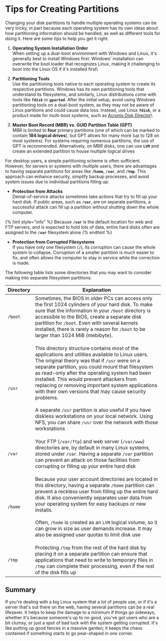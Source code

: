 # Tips for Creating Partitions

Changing your disk partitions to handle multiple operating systems can be very tricky, in part because each operating system has its own ideas about how partitioning information should be handled, as well as different tools for doing it. Here are some tips to help you get it right:

1. **Operating System Installation Order**\
   When setting up a dual-boot environment with Windows and Linux, it's generally best to install Windows first. Windows' installation can overwrite the boot loader that recognizes Linux, making it challenging to boot into the Linux OS if it's installed first\

2. **Partitioning Tools**\
   Use the partitioning tools native to each operating system to create its respective partitions. Windows has its own partitioning tools that understand its filesystems, and similarly, Linux distributions come with tools like **`fdisk`** or **`gparted`**. After the initial setup, avoid using Windows partitioning tools on a dual-boot system, as they may not be aware of Linux partitions and could cause data loss. Instead, use Linux **`fdisk`**, or a product made for multi-boot systems, such as [Acronis Disk Director](https://www.acronis.com/en-gb/products/disk-director/?gclid=EAIaIQobChMIx8aAs-Ke8wIVhO\_tCh1nRAwBEAAYASAAEgLZifD\_BwE)\

3. **Master Boot Record (MBR) vs. GUID Partition Table (GPT)**\
   MBR is limited to **four** primary partitions (one of which can be marked to contain **184 logical drives**), but GPT allows for many more (up to 128 on most systems). For systems requiring numerous partitions, the use of GPT is recommended. Alternatively, on MBR disks, one can use **`LVM`** and create an extended partition to house multiple logical drives



For desktop users, a simple partitioning scheme is often sufficient. However, for servers or systems with multiple users, there are advantages to having separate partitions for areas like **`/home`**, **`/var`**, and **`/tmp`**. This approach can enhance security, simplify backup processes, and avoid system issues due to individual partitions filling up:

* **Protection from Attacks**\
  Denial-of-service attacks sometimes take actions that try to fill up your hard disk. If public areas, such as **`/var`**, are on separate partitions, a successful attack can fill up a partition without shutting down the whole computer.&#x20;

{% hint style="info" %}
Because **`/var`** is the default location for web and FTP servers, and is expected to hold lots of data, entire hard disks often are assigned to the **`/var`** filesystem alone
{% endhint %}

* **Protection from Corrupted Filesystems**\
  If you have only one filesystem (**`/`**), its corruption can cause the whole system to collapse. Corruption of a smaller partition is much easier to fix, and often allows the computer to stay in service while the correction is made.

The following table lists some directories that you may want to consider making into separate filesystem partitions:

| Directory | Explanation                                                                                                                                                                                                                                                                                                                                                                                                                                                                                                                                                                                                                                      |
| --------- | ------------------------------------------------------------------------------------------------------------------------------------------------------------------------------------------------------------------------------------------------------------------------------------------------------------------------------------------------------------------------------------------------------------------------------------------------------------------------------------------------------------------------------------------------------------------------------------------------------------------------------------------------ |
| `/boot`   | Sometimes, the BIOS in older PCs can access only the first 1024 cylinders of your hard disk. To make sure that the information in your `/boot` directory is accessible to the BIOS, create a separate disk partition for `/boot`. Even with several kernels installed, there is rarely a reason for `/boot` to be larger than 1024 MiB (mebibyte).                                                                                                                                                                                                                                                                                               |
| `/usr`    | <p>This directory structure contains most of the applications and utilities available to Linux users. The original theory was that if <code>/usr</code> were on a separate partition, you could mount that filesystem as read-only after the operating system had been installed. This would prevent attackers from replacing or removing important system applications with their own versions that may cause security problems. <br><br>A separate <code>/usr</code> partition is also useful if you have diskless workstations on your local network. Using NFS, you can share <code>/usr</code> over the network with those workstations</p> |
| `/var`    | Your FTP (`/var/ftp`) and web server (`/var/www`) directories are, by default in many Linux systems, stored under `/var`. Having a separate `/var` partition can prevent an attack on those facilities from corrupting or filling up your entire hard disk                                                                                                                                                                                                                                                                                                                                                                                       |
| `/home`   | <p>Because your user account directories are located in this directory, having a separate <code>/home</code> partition can prevent a reckless user from filling up the entire hard disk. It also conveniently separates user data from your operating system for easy backups or new installs.<br><br>Often, <code>/home</code> is created as an <code>LVM</code> logical volume, so it can grow in size as user demands increase. It may also be assigned user quotas to limit disk use</p>                                                                                                                                                     |
| `/tmp`    | Protecting `/tmp` from the rest of the hard disk by placing it on a separate partition can ensure that applications that need to write to temporary files in `/tmp` can complete their processing, even if the rest of the disk fills up                                                                                                                                                                                                                                                                                                                                                                                                         |



## Summary

If you're dealing with a big Linux system that a lot of people use, or if it's a server that's out there on the web, having several partitions can be a real lifesaver. It helps to keep the damage to a minimum if things go sideways, whether it's because someone's up to no good, you've got users who are a bit clumsy, or just a spot of bad luck with the system getting corrupted. It's like putting up good fences in a massive garden; it keeps the chaos contained if something starts to go pear-shaped in one corner.
